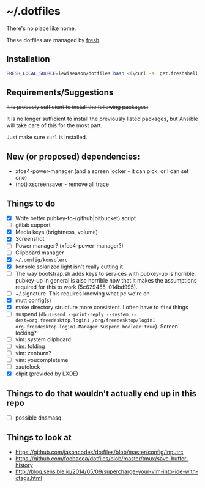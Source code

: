# ~/.dotfiles

There's no place like home.

These dotfiles are managed by [fresh].

## Installation

``` sh
FRESH_LOCAL_SOURCE=lewiseason/dotfiles bash <(\curl -sL get.freshshell.com)
```

## Requirements/Suggestions

~~It is probably sufficient to install the following packages:~~

It is no longer sufficient to install the previously listed packages,
but Ansible will take care of this for the most part.

Just make sure `curl` is installed.

## New (or proposed) dependencies:

* xfce4-power-manager (and a screen locker - it can pick, or I can set one)
* (not) xscreensaver - remove all trace

## Things to do

- [x] Write better pubkey-to-(github|bitbucket) script
- [ ] gitlab support
- [x] Media keys (brightness, volume)
- [x] Screenshot
- [ ] Power manager? (xfce4-power-manager?)
- [ ] Clipboard manager
- [x] `~/.config/konsolerc`
- [x] konsole solarized light isn't really cutting it
- [ ] The way bootstrap.sh adds keys to services with pubkey-up is horrible.
      pubkey-up in general is also horrible now that it makes the assumptions
      required for this to work (5c629455, 014bd995).
- [ ] ~/.signature. This requires knowing what pc we're on
- [x] mutt config(s)
- [x] make directory structure more consistent. I often have to `find` things
- [ ] suspend (`dbus-send --print-reply --system --dest=org.freedesktop.login1 /org/freedesktop/login1 org.freedesktop.login1.Manager.Suspend boolean:true`). Screen locking?
- [ ] vim: system clipboard
- [ ] vim: folding
- [ ] vim: zenburn?
- [ ] vim: youcompleteme
- [ ] xautolock
- [x] clipit (provided by LXDE)

## Things to do that wouldn't actually end up in this repo

- [ ] possible dnsmasq

## Things to look at

* https://github.com/jasoncodes/dotfiles/blob/master/config/inputrc
* https://github.com/foobacca/dotfiles/blob/master/tmux/save-buffer-history
* http://blog.sensible.io/2014/05/09/supercharge-your-vim-into-ide-with-ctags.html

[fresh]: http://freshshell.com
